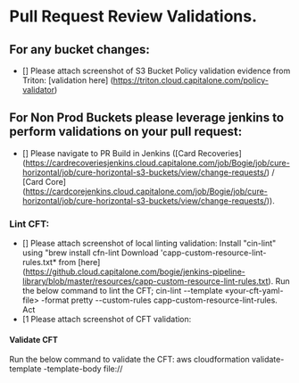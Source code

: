 # Pull Request Review Validations.
## For any bucket changes:
- [] Please attach screenshot of S3 Bucket Policy validation evidence from Triton: [validation here] (https://triton.cloud.capitalone.com/policy-validator)
## For Non Prod Buckets please leverage jenkins to perform validations on your pull request:
- [] Please navigate to PR Build in Jenkins ([Card Recoveries] (https://cardrecoveriesjenkins.cloud.capitalone.com/job/Bogie/job/cure-horizontal/job/cure-horizontal-s3-buckets/view/change-requests/) / [Card Core] (https://cardcorejenkins.cloud.capitalone.com/job/Bogie/job/cure-horizontal/job/cure-horizontal-s3-buckets/view/change-requests/)).
### Lint CFT:
- [] Please attach screenshot of local linting validation:
Install "cin-lint" using "brew install cfn-lint
Download 'capp-custom-resource-lint-rules.txt* from [here] (https://github.cloud.capitalone.com/bogie/jenkins-pipeline-library/blob/master/resources/capp-custom-resource-lint-rules.txt).
Run the below command to lint the CFT;
cin-lint --template «your-cft-yaml-file> -format pretty --custom-rules capp-custom-resource-lint-rules. Act
- [1 Please attach screenshot of CFT validation:
#### Validate CFT
Run the below command to validate the CFT:
aws cloudformation validate-template -template-body file://<your-cft-yaml-file>
